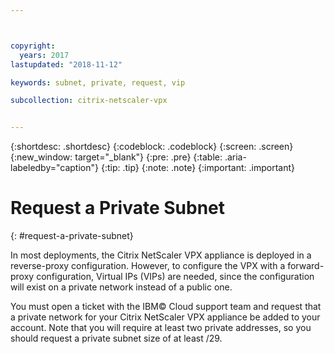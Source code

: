 ```yaml
---



copyright:
  years: 2017
lastupdated: "2018-11-12"

keywords: subnet, private, request, vip

subcollection: citrix-netscaler-vpx


---
```


{:shortdesc: .shortdesc}
{:codeblock: .codeblock}
{:screen: .screen}
{:new_window: target="_blank"}
{:pre: .pre}
{:table: .aria-labeledby="caption"}
{:tip: .tip}
{:note: .note}
{:important: .important}

# Request a Private Subnet
{: #request-a-private-subnet}

In most deployments, the Citrix NetScaler VPX appliance is deployed in a reverse-proxy configuration. However, to configure the VPX with a forward-proxy configuration, Virtual IPs (VIPs) are needed, since the configuration will exist on a private network instead of a public one.

You must open a ticket with the IBM© Cloud support team and request that a private network for your Citrix NetScaler VPX appliance be added to your account. Note that you will require at least two private addresses, so you should request a private subnet size of at least /29.  
